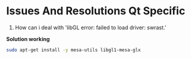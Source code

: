 # Issues And Resolutions Qt Specific


1. How can i deal with 'libGL error: failed to load driver: swrast.'

__Solution working__

```sh
sudo apt-get install -y mesa-utils libgl1-mesa-glx
```
